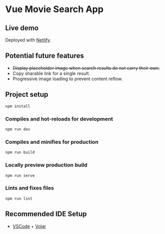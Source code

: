 # Vue Movie Search App

## Live demo
Deployed with [Netlify](https://v-movie-search-app.netlify.app/).

## Potential future features
- ~~Display placeholder image when search results do not carry their own.~~
- Copy sharable link for a single result.
- Progressive image loading to prevent content reflow.

## Project setup
```
npm install
```

### Compiles and hot-reloads for development
```
npm run dev
```

### Compiles and minifies for production
```
npm run build
```

### Locally preview production build
```
npm run serve
```

### Lints and fixes files
```
npm run lint
```

## Recommended IDE Setup
- [VSCode](https://code.visualstudio.com/) + [Volar](https://marketplace.visualstudio.com/items?itemName=johnsoncodehk.volar)
